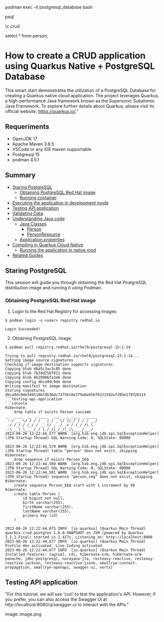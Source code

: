 podman exec -it postgresql_database bash

psql

\c crud

select * from person;

# How to create a CRUD application using Quarkus Native + PostgreSQL Database
This smart start demonstrates the utilization of a PostgreSQL Database for creating a Quarkus native cloud application. The project leverages Quarkus, a high-performance Java framework known as the Supersonic Subatomic Java Framework. To explore further details about Quarkus, please visit its official website: https://quarkus.io/."

## Requeriments
* OpenJDK 17
* Apache Maven 3.8.5
* VSCode or any IDE maven supportable
* Postgresql 15
* podman 4.5.1


## Summary
* [Staring PostgreSQL](#staring-postgreSQL)
    * [Obtaining PostgreSQL Red Hat image](#obtaining-postgresql-red-hat-image)
    * [Running container](#running-container)
* [Executing the application in development mode](#executing-the-application-in-development-mode)
* [Testing API application](#testing-api-application)
* [Validating Data]()
* [Understanding Java code](#understanding-java-code)
    * [Java Classes](#java-classes)
        * [Person](#person)
        * [PersonResource](#personcontextinitializers)
    * [Application.properties](#application-properties)    
* [Compiling in Quarkus Cloud Native]()   
    * [Running the application in native mod]() 
* [Related Guides](#Related-guides)    


## Staring PostgreSQL
This session will guide you through obtaining the Red Hat PostgreSQL distribution image and running it using Podman.

### Obtaining PostgreSQL Red Hat image

1. Login to the Red Hat Registry for accessing images:
```shell
$ podman login -u <user> registry.redhat.io
```
```console
Login Succeeded!
```

2. Obtaining PostgreSQL image:
```shell
$ podman pull registry.redhat.io/rhel9/postgresql-15:1-14
```
```console
Trying to pull registry.redhat.io/rhel9/postgresql-15:1-14...
Getting image source signatures
Checking if image destination supports signatures
Copying blob d8a5c3ac3c85 done  
Copying blob 7b3dd25bf011 done  
Copying blob 0b29986fa3e6 done  
Copying config dbca9dc9de done  
Writing manifest to image destination
Storing signatures
dbca9dc9de346510bfdb36dc72f5610e379a6e05bf6323392ef205e179326115
```testing-api-application
```console
Hibernate: 
    drop table if exists Person cascade
__  ____  __  _____   ___  __ ____  ______ 
 --/ __ \/ / / / _ | / _ \/ //_/ / / / __/ 
 -/ /_/ / /_/ / __ |/ , _/ ,< / /_/ /\ \   
--\___\_\____/_/ |_/_/|_/_/|_|\____/___/   
2023-06-26 12:22:44,577 WARN  [org.hib.eng.jdb.spi.SqlExceptionHelper] (JPA Startup Thread) SQL Warning Code: 0, SQLState: 00000

2023-06-26 12:22:44,579 WARN  [org.hib.eng.jdb.spi.SqlExceptionHelper] (JPA Startup Thread) table "person" does not exist, skipping
Hibernate: 
    drop sequence if exists Person_SEQ
2023-06-26 12:22:44,580 WARN  [org.hib.eng.jdb.spi.SqlExceptionHelper] (JPA Startup Thread) SQL Warning Code: 0, SQLState: 00000
2023-06-26 12:22:44,581 WARN  [org.hib.eng.jdb.spi.SqlExceptionHelper] (JPA Startup Thread) sequence "person_seq" does not exist, skipping
Hibernate: 
    create sequence Person_SEQ start with 1 increment by 50
Hibernate: 
    create table Person (
        id bigint not null,
        birth varchar(255),
        firstName varchar(255),
        lastName varchar(255),
        primary key (id)
    )

2023-06-26 12:22:44,675 INFO  [io.quarkus] (Quarkus Main Thread) quarkus-crud-postgres 1.0.0-SNAPSHOT on JVM (powered by Quarkus 3.1.2.Final) started in 2.427s. Listening on: http://localhost:8080
2023-06-26 12:22:44,677 INFO  [io.quarkus] (Quarkus Main Thread) Profile dev activated. Live Coding activated.
2023-06-26 12:22:44,677 INFO  [io.quarkus] (Quarkus Main Thread) Installed features: [agroal, cdi, hibernate-orm, hibernate-orm-panache, jdbc-postgresql, narayana-jta, resteasy-reactive, resteasy-reactive-jackson, resteasy-reactive-jsonb, smallrye-context-propagation, smallrye-openapi, swagger-ui, vertx]
```

## Testing API application
"For this tutorial, we will use 'curl' to test the application's API. However, if you prefer, you can also access the Swagger UI at http://localhost:8080/q/swagger-ui to interact with the APIs."

image::image.png